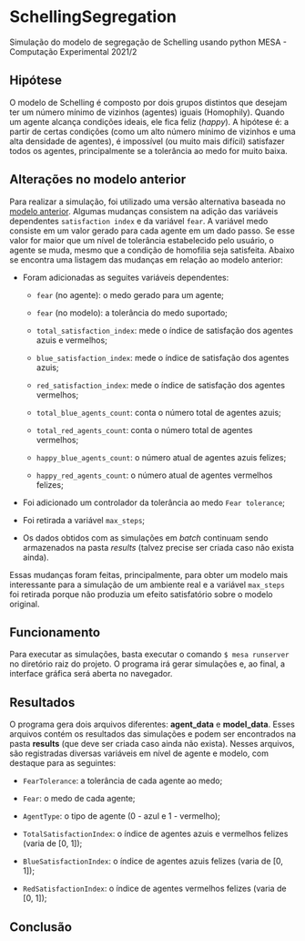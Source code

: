 # SchellingSegregation
Simulação do modelo de segregação de Schelling usando python MESA - Computação Experimental 2021/2

## Hipótese
O modelo de Schelling é composto por dois grupos distintos que desejam ter um número mínimo de vizinhos (agentes) iguais (Homophily). Quando um agente alcança condições ideais, ele fica feliz (_happy_). A hipótese é: a partir de certas condições (como um alto número mínimo de vizinhos e uma alta densidade de agentes), é impossível (ou muito mais difícil) satisfazer todos os agentes, principalmente se a tolerância ao medo for muito baixa.

## Alterações no modelo anterior
Para realizar a simulação, foi utilizado uma versão alternativa baseada no [modelo anterior](https://github.com/gustavo-tomas/SchellingSegregation.git). Algumas mudanças consistem na adição das variáveis dependentes `satisfaction index` e da variável `fear`. A variável medo consiste em um valor gerado para cada agente em um dado passo. Se esse valor for maior que um nível de tolerância estabelecido pelo usuário, o agente se muda, mesmo que a condição de homofilia seja satisfeita. Abaixo se encontra uma listagem das mudanças em relação ao modelo anterior:

- Foram adicionadas as seguites variáveis dependentes:

  * `fear` (no agente): o medo gerado para um agente;
  
  * `fear` (no modelo): a tolerância do medo suportado;
  
  * `total_satisfaction_index`: mede o índice de satisfação dos agentes azuis e vermelhos;
  
  * `blue_satisfaction_index`: mede o índice de satisfação dos agentes azuis;
  
  * `red_satisfaction_index`: mede o índice de satisfação dos agentes vermelhos;

  * `total_blue_agents_count`: conta o número total de agentes azuis;

  * `total_red_agents_count`: conta o número total de agentes vermelhos;

  * `happy_blue_agents_count`: o número atual de agentes azuis felizes;

  * `happy_red_agents_count`: o número atual de agentes vermelhos felizes;

- Foi adicionado um controlador da tolerância ao medo `Fear tolerance`;

- Foi retirada a variável `max_steps`;

- Os dados obtidos com as simulações em _batch_ continuam sendo armazenados na pasta _results_ (talvez precise ser criada caso não exista ainda).

Essas mudanças foram feitas, principalmente, para obter um modelo mais interessante para a simulação de um ambiente real e a variável `max_steps` foi retirada porque não produzia um efeito satisfatório sobre o modelo original. 

## Funcionamento
Para executar as simulações, basta executar o comando `$ mesa runserver` no diretório raiz do projeto. O programa irá gerar simulações e, ao final, a interface gráfica será aberta no navegador.

## Resultados
O programa gera dois arquivos diferentes: __agent_data__ e __model_data__. Esses arquivos contém os resultados das simulações e podem ser encontrados na pasta __results__ (que deve ser criada caso ainda não exista). Nesses arquivos, são registradas diversas variáveis em nível de agente e modelo, com destaque para as seguintes:

- `FearTolerance`: a tolerância de cada agente ao medo;

- `Fear`: o medo de cada agente;

- `AgentType`: o tipo de agente (0 - azul e 1 - vermelho);

- `TotalSatisfactionIndex`: o índice de agentes azuis e vermelhos felizes (varia de [0, 1]);

- `BlueSatisfactionIndex`: o índice de agentes azuis felizes (varia de [0, 1]);

- `RedSatisfactionIndex`: o índice de agentes vermelhos felizes (varia de [0, 1]);

## Conclusão
<!-- completar a conclusão -->